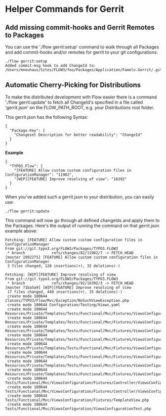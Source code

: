 # Helper Commands for Gerrit

## Add missing commit-hooks and Gerrit Remotes to Packages

You can use the './flow gerrit:setup' command to walk through all
Packages and add commit-hooks and/or remotes for gerrit to your
git configurations:

```
./flow gerrit:setup
Added commit-msg hook to add ChangeId to: /Users/mneuhaus/Sites/FLOW3/foo/Packages/Application/Famelo.Gerrit/.git
```

## Automatic Cherry-Picking for Distributions

To make the distributed development with Flow easier there is
a command './flow gerrit:update' to fetch all ChangeId's specified
in a file called 'gerrit.json' on the FLOW_PATH_ROOT, e.g. your
Distributions root folder.

This gerrit.json has the following Syntax:

```
{
  "Package.Key": {
    "Changeset Description for better readability": "ChangeId"
  }
}
```

**Example**

```
{
  "TYPO3.Flow": {
    "[FEATURE] Allow custom custom configuration files in ConfigurationManager": "11982",
    "[WIP][FEATURE] Improve resolving of view": "16392"
  }
}
```

When you've added such a gerrit.json to your distribution, you can easily use:

```
./flow gerrit:update
```

This command will now go through all defined changeIds and apply them to the Packages.
Here's the output of running the command on that gerrit.json example above:

```
Fetching: [FEATURE] Allow custom custom configuration files in ConfigurationManager
From git://git.typo3.org/FLOW3/Packages/TYPO3.FLOW3
 * branch            refs/changes/82/11982/7 -> FETCH_HEAD
[master 1992275] [FEATURE] Allow custom custom configuration files in ConfigurationManager
 3 files changed, 128 insertions(+), 32 deletions(-)

Fetching: [WIP][FEATURE] Improve resolving of view
From git://git.typo3.org/FLOW3/Packages/TYPO3.FLOW3
 * branch            refs/changes/92/16392/3 -> FETCH_HEAD
[master 71ba5a9] [WIP][FEATURE] Improve resolving of view
 17 files changed, 449 insertions(+), 15 deletions(-)
 create mode 100644 Classes/TYPO3/Flow/Mvc/Exception/NoSuchViewException.php
 create mode 100644 Configuration/Testing/Views.yaml
 create mode 100644 Resources/Private/Templates/Tests/Functional/Mvc/Fixtures/ViewsConfigurationTest/ChangedOnActionLevel.html
 create mode 100644 Resources/Private/Templates/Tests/Functional/Mvc/Fixtures/ViewsConfigurationTest/ChangedOnControllerLevel.html
 create mode 100644 Resources/Private/Templates/Tests/Functional/Mvc/Fixtures/ViewsConfigurationTest/ChangedOnPackageLevel.html
 create mode 100644 Resources/Private/Templates/Tests/Functional/Mvc/Fixtures/ViewsConfigurationTest/First.html
 create mode 100644 Resources/Private/Templates/Tests/Functional/Mvc/Fixtures/ViewsConfigurationTest/FirstChanged.html
 create mode 100644 Resources/Private/Templates/Tests/Functional/Mvc/Fixtures/ViewsConfigurationTest/RenderOther.html
 create mode 100644 Resources/Private/Templates/Tests/Functional/Mvc/Fixtures/ViewsConfigurationTest/Second.html
 create mode 100644 Resources/Private/Templates/Tests/Functional/Mvc/Fixtures/ViewsConfigurationTest/Widget.html
 create mode 100644 Tests/Functional/Mvc/ViewsConfiguration/Fixtures/Controller/ViewsConfigurationTestAController.php
 create mode 100644 Tests/Functional/Mvc/ViewsConfiguration/Fixtures/Controller/ViewsConfigurationTestBController.php
 create mode 100644 Tests/Functional/Mvc/ViewsConfiguration/Fixtures/TemplateView.php
 create mode 100644 Tests/Functional/Mvc/ViewsConfiguration/ViewsConfigurationTest.php
```